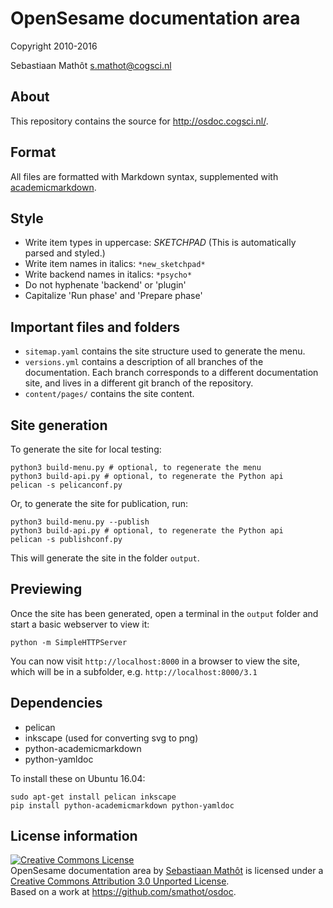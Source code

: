# OpenSesame documentation area

Copyright 2010-2016

Sebastiaan Mathôt <s.mathot@cogsci.nl>

## About

This repository contains the source for <http://osdoc.cogsci.nl/>.

## Format

All files are formatted with Markdown syntax, supplemented with [academicmarkdown][].

## Style

- Write item types in uppercase: *SKETCHPAD* (This is automatically parsed and styled.)
- Write item names in italics: `*new_sketchpad*`
- Write backend names in italics: `*psycho*`
- Do not hyphenate 'backend' or 'plugin'
- Capitalize 'Run phase' and 'Prepare phase'

## Important files and folders

- `sitemap.yaml` contains the site structure used to generate the menu.
- `versions.yml` contains a description of all branches of the documentation. Each branch corresponds to a different documentation site, and lives in a different git branch of the repository.
- `content/pages/` contains the site content.

## Site generation

To generate the site for local testing:

	python3 build-menu.py # optional, to regenerate the menu
	python3 build-api.py # optional, to regenerate the Python api
	pelican -s pelicanconf.py

Or, to generate the site for publication, run:

	python3 build-menu.py --publish
	python3 build-api.py # optional, to regenerate the Python api
	pelican -s publishconf.py

This will generate the site in the folder `output`.

## Previewing

Once the site has been generated, open a terminal in the `output` folder and start a basic webserver to view it:

	python -m SimpleHTTPServer

You can now visit `http://localhost:8000` in a browser to view the site, which will be in a subfolder, e.g. `http://localhost:8000/3.1`

## Dependencies

- pelican
- inkscape (used for converting svg to png)
- python-academicmarkdown
- python-yamldoc

To install these on Ubuntu 16.04:

	sudo apt-get install pelican inkscape
	pip install python-academicmarkdown python-yamldoc

## License information

<a rel="license" href="http://creativecommons.org/licenses/by/3.0/deed.en_US"><img alt="Creative Commons License" style="border-width:0" src="http://i.creativecommons.org/l/by/3.0/88x31.png" /></a><br /><span xmlns:dct="http://purl.org/dc/terms/" property="dct:title">OpenSesame documentation area</span> by <a xmlns:cc="http://creativecommons.org/ns#" href="http://osdoc.cogsci.nl" property="cc:attributionName" rel="cc:attributionURL">Sebastiaan Mathôt</a> is licensed under a <a rel="license" href="http://creativecommons.org/licenses/by/3.0/deed.en_US">Creative Commons Attribution 3.0 Unported License</a>.<br />Based on a work at <a xmlns:dct="http://purl.org/dc/terms/" href="https://github.com/smathot/osdoc" rel="dct:source">https://github.com/smathot/osdoc</a>.

[academicmarkdown]: https://github.com/smathot/academicmarkdown
[kramdown]: http://kramdown.rubyforge.org/
[jekyll]: https://github.com/mojombo/jekyll
[cogsci.nl ppa]: https://launchpad.net/~smathot/+archive/cogscinl/
[htmlcompressor.jar]: https://code.google.com/p/htmlcompressor/
[yui-compressor.jar]: https://github.com/yui/yuicompressor/downloads
